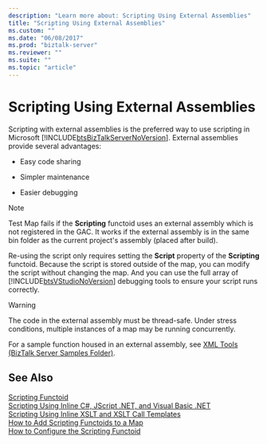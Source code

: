 ```yaml
---
description: "Learn more about: Scripting Using External Assemblies"
title: "Scripting Using External Assemblies"
ms.custom: ""
ms.date: "06/08/2017"
ms.prod: "biztalk-server"
ms.reviewer: ""
ms.suite: ""
ms.topic: "article"
---
```

# Scripting Using External Assemblies
Scripting with external assemblies is the preferred way to use scripting in Microsoft [!INCLUDE[btsBizTalkServerNoVersion](../includes/btsbiztalkservernoversion-md.md)]. External assemblies provide several advantages:  
  
-   Easy code sharing  
  
-   Simpler maintenance  
  
-   Easier debugging  
  
> [!NOTE]
>  Test Map fails if the **Scripting** functoid uses an external assembly which is not registered in the GAC. It works if the external assembly is in the same bin folder as the current project's assembly (placed after build).  
  
 Re-using the script only requires setting the **Script** property of the **Scripting** functoid. Because the script is stored outside of the map, you can modify the script without changing the map. And you can use the full array of [!INCLUDE[btsVStudioNoVersion](../includes/btsvstudionoversion-md.md)] debugging tools to ensure your script runs correctly.  
  
> [!WARNING]
>  The code in the external assembly must be thread-safe. Under stress conditions, multiple instances of a map may be running concurrently.  
  
 For a sample function housed in an external assembly, see [XML Tools (BizTalk Server Samples Folder)](../core/xml-tools-biztalk-server-samples-folder.md).  
  
## See Also  
 [Scripting Functoid](../core/scripting-functoid.md)   
 [Scripting Using Inline C#, JScript .NET, and Visual Basic .NET](../core/scripting-using-inline-csharp-jscript-net-and-visual-basic-net.md)   
 [Scripting Using Inline XSLT and XSLT Call Templates](../core/scripting-using-inline-xslt-and-xslt-call-templates.md)   
 [How to Add Scripting Functoids to a Map](../core/how-to-add-scripting-functoids-to-a-map.md)   
 [How to Configure the Scripting Functoid](../core/how-to-configure-the-scripting-functoid.md)

